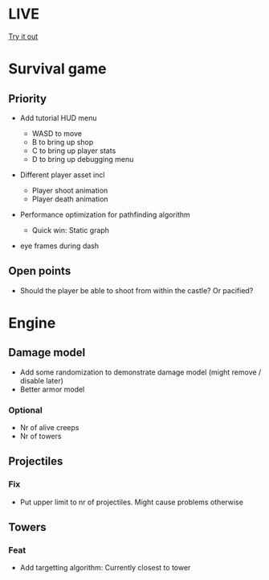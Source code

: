# LIVE
[Try it out](https://lucb31.github.io/game-engine-go/)

# Survival game
## Priority
- Add tutorial HUD menu
    - WASD to move
    - B to bring up shop
    - C to bring up player stats
    - D to bring up debugging menu

- Different player asset incl
    - Player shoot animation
    - Player death animation
- Performance optimization for pathfinding algorithm
    - Quick win: Static graph

- eye frames during dash

## Open points
- Should the player be able to shoot from within the castle? Or pacified?

# Engine

## Damage model
- Add some randomization to demonstrate damage model (might remove / disable later) 
- Better armor model

### Optional
- Nr of alive creeps
- Nr of towers

## Projectiles
### Fix
- Put upper limit to nr of projectiles. Might cause problems otherwise

## Towers

### Feat
- Add targetting algorithm: Currently closest to tower 

